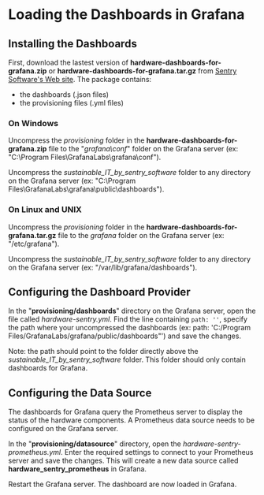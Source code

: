 # Loading the Dashboards in Grafana

## Installing the Dashboards
First, download the lastest version of **hardware-dashboards-for-grafana.zip** or **hardware-dashboards-for-grafana.tar.gz** from [Sentry Software's Web site](https://www.sentrysoftware.com/downloads/products-for-prometheus.html). The package contains:

* the dashboards (.json files)
* the provisioning files (.yml files)

### On Windows

Uncompress the *provisioning* folder in the **hardware-dashboards-for-grafana.zip** file to the "*grafana\conf*" folder on the Grafana server (ex: "C:\Program Files\GrafanaLabs\grafana\conf").

Uncompress the *sustainable_IT_by_sentry_software* folder to any directory on the Grafana server (ex:  "C:\Program Files\GrafanaLabs\grafana\public\dashboards").

### On Linux and UNIX

Uncompress the *provisioning* folder in the **hardware-dashboards-for-grafana.tar.gz** file to the *grafana* folder on the Grafana server (ex: "/etc/grafana").

Uncompress the *sustainable_IT_by_sentry_software* folder to any directory on the Grafana server (ex:  "/var/lib/grafana/dashboards").

## Configuring the Dashboard Provider

In the "**provisioning/dashboards**" directory on the Grafana server, open the file called *hardware-sentry.yml*. Find the line containing ```path: ''```, specify the path where your uncompressed the dashboards (ex: path: 'C:/Program Files/GrafanaLabs/grafana/public/dashboards"') and save the changes.

Note: the path should point to the folder directly above the *sustainable_IT_by_sentry_software* folder. This folder should only contain dashboards for Grafana.

## Configuring the Data Source

The dashboards for Grafana query the Prometheus server to display the status of the hardware components. A Prometheus data source needs to be configured on the Grafana server.

In the "**provisioning/datasource**" directory, open the *hardware-sentry-prometheus.yml*. Enter the required settings to connect to your Prometheus server and save the changes. This will create a new data source called **hardware_sentry_prometheus** in Grafana.

Restart the Grafana server. The dashboard are now loaded in Grafana.